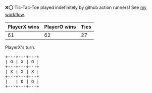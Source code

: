 :x::o: Tic-Tac-Toe played indefinitely by github action runners! See [my workflow](.github/workflows/play.yaml).

|PlayerX wins|PlayerO wins|Ties|
|-|-|-|
|61|62|27|

PlayerX's turn.

<pre>
+---+---+---+
| O | X | O |
+---+---+---+
| X | X | X |
+---+---+---+
|   | O | O |
+---+---+---+
</pre>